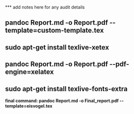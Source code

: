 *** add notes here for any audit details



## pandoc Report.md -o Report.pdf --template=custom-template.tex


## sudo apt-get install texlive-xetex


## pandoc Report.md -o Report.pdf --pdf-engine=xelatex


## sudo apt-get install texlive-fonts-extra

**final command:  pandoc Report.md -o Final_report.pdf --template=eisvogel.tex**
